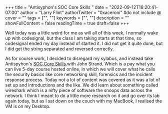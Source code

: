 +++
title = "Antisyphon's SOC Core Skills "
date = "2022-09-12T16:20:41-07:00"
author = "Larry Flint"
authorTwitter = "0xaceroni" #do not include @
cover = ""
tags = ["", ""]
keywords = ["", ""]
description = ""
showFullContent = false
readingTime = true
draft=false
+++

Well today was a little weird for me as will all of this week, I normally wake up with codesignal, but the class I am taking starts at that time, so codesignal ended my day instead of started it. I did not get it quite done, but I did get the string separated and reversed correctly.

As for course work, I decided to disregard my sylabus, and instead take Antispyhon's [SOC Core Skills ](https://www.antisyphontraining.com/soc-core-skills-w-john-strand/) with John Strand. Which is a pay what you can live 5-day course hosted online, in which we will cover what he calls the security basics like core networking skill, forensics and the incident response process. Today not a lot of content was covered as it was a lot of set up and introductions and the like. We did learn about something called wireshark which is a nifty piece of software the snoops data across the network. I think I meant to do a little more research on it and go over its lab again today, but as I sat down on the couch with my MacBook, I realised the VM is on my Desktop.
